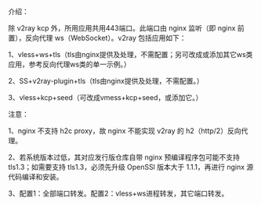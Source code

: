 介绍：

除 v2ray kcp 外，所用应用共用443端口。此端口由 nginx 监听（即 nginx 前置），反向代理 ws（WebSocket）。v2ray 包括应用如下：

1、vless+ws+tls（tls由nginx提供及处理，不需配置；另可改成或添加其它ws类应用，参考反向代理ws类的单一示例。）

2、SS+v2ray-plugin+tls（tls由nginx提供及处理，不需配置。）

3、vless+kcp+seed（可改成vmess+kcp+seed，或添加它。）

注意：

1、nginx 不支持 h2c proxy，故 nginx 不能实现 v2ray 的 h2（http/2）反向代理。

2、若系统版本过低，其对应发行版仓库自带 nginx 预编译程序包可能不支持 tls1.3；如需要支持 tls1.3，必须先升级 OpenSSl 版本大于 1.1.1，再进行 nginx 源代码编译和安装。

3、配置1：全部端口转发。配置2：vless+ws进程转发，其它端口转发。
